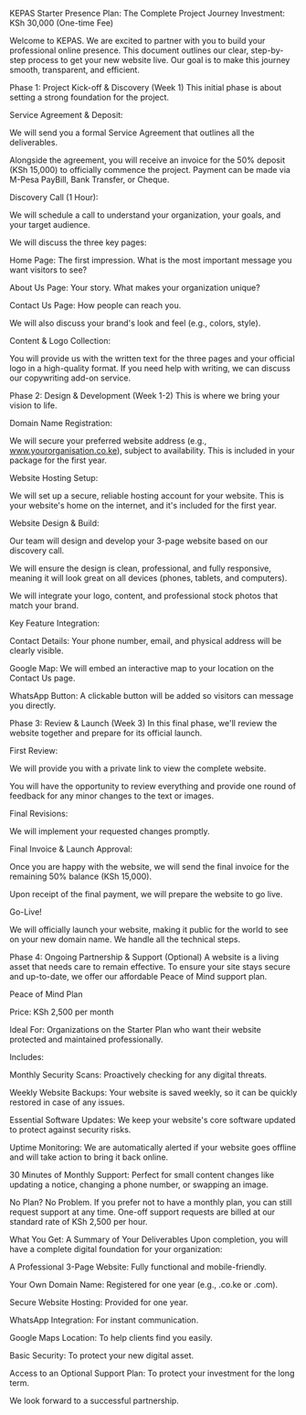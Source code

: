 KEPAS Starter Presence Plan: The Complete Project Journey
Investment: KSh 30,000 (One-time Fee)

Welcome to KEPAS. We are excited to partner with you to build your professional online presence. This document outlines our clear, step-by-step process to get your new website live. Our goal is to make this journey smooth, transparent, and efficient.

Phase 1: Project Kick-off & Discovery (Week 1)
This initial phase is about setting a strong foundation for the project.

Service Agreement & Deposit:

We will send you a formal Service Agreement that outlines all the deliverables.

Alongside the agreement, you will receive an invoice for the 50% deposit (KSh 15,000) to officially commence the project. Payment can be made via M-Pesa PayBill, Bank Transfer, or Cheque.

Discovery Call (1 Hour):

We will schedule a call to understand your organization, your goals, and your target audience.

We will discuss the three key pages:

Home Page: The first impression. What is the most important message you want visitors to see?

About Us Page: Your story. What makes your organization unique?

Contact Us Page: How people can reach you.

We will also discuss your brand's look and feel (e.g., colors, style).

Content & Logo Collection:

You will provide us with the written text for the three pages and your official logo in a high-quality format. If you need help with writing, we can discuss our copywriting add-on service.

Phase 2: Design & Development (Week 1-2)
This is where we bring your vision to life.

Domain Name Registration:

We will secure your preferred website address (e.g., www.yourorganisation.co.ke), subject to availability. This is included in your package for the first year.

Website Hosting Setup:

We will set up a secure, reliable hosting account for your website. This is your website's home on the internet, and it's included for the first year.

Website Design & Build:

Our team will design and develop your 3-page website based on our discovery call.

We will ensure the design is clean, professional, and fully responsive, meaning it will look great on all devices (phones, tablets, and computers).

We will integrate your logo, content, and professional stock photos that match your brand.

Key Feature Integration:

Contact Details: Your phone number, email, and physical address will be clearly visible.

Google Map: We will embed an interactive map to your location on the Contact Us page.

WhatsApp Button: A clickable button will be added so visitors can message you directly.

Phase 3: Review & Launch (Week 3)
In this final phase, we'll review the website together and prepare for its official launch.

First Review:

We will provide you with a private link to view the complete website.

You will have the opportunity to review everything and provide one round of feedback for any minor changes to the text or images.

Final Revisions:

We will implement your requested changes promptly.

Final Invoice & Launch Approval:

Once you are happy with the website, we will send the final invoice for the remaining 50% balance (KSh 15,000).

Upon receipt of the final payment, we will prepare the website to go live.

Go-Live!

We will officially launch your website, making it public for the world to see on your new domain name. We handle all the technical steps.

Phase 4: Ongoing Partnership & Support (Optional)
A website is a living asset that needs care to remain effective. To ensure your site stays secure and up-to-date, we offer our affordable Peace of Mind support plan.

Peace of Mind Plan

Price: KSh 2,500 per month

Ideal For: Organizations on the Starter Plan who want their website protected and maintained professionally.

Includes:

Monthly Security Scans: Proactively checking for any digital threats.

Weekly Website Backups: Your website is saved weekly, so it can be quickly restored in case of any issues.

Essential Software Updates: We keep your website's core software updated to protect against security risks.

Uptime Monitoring: We are automatically alerted if your website goes offline and will take action to bring it back online.

30 Minutes of Monthly Support: Perfect for small content changes like updating a notice, changing a phone number, or swapping an image.

No Plan? No Problem.
If you prefer not to have a monthly plan, you can still request support at any time. One-off support requests are billed at our standard rate of KSh 2,500 per hour.

What You Get: A Summary of Your Deliverables
Upon completion, you will have a complete digital foundation for your organization:

A Professional 3-Page Website: Fully functional and mobile-friendly.

Your Own Domain Name: Registered for one year (e.g., .co.ke or .com).

Secure Website Hosting: Provided for one year.

WhatsApp Integration: For instant communication.

Google Maps Location: To help clients find you easily.

Basic Security: To protect your new digital asset.

Access to an Optional Support Plan: To protect your investment for the long term.

We look forward to a successful partnership.